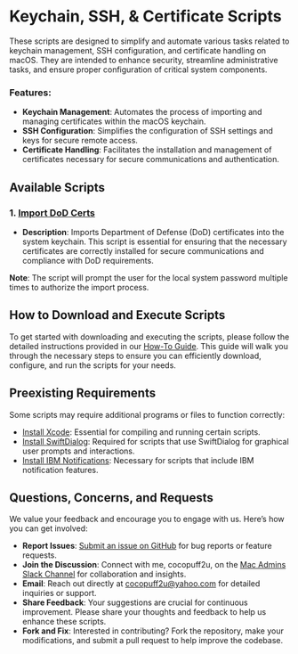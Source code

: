 # Keychain, SSH, & Certificate Scripts

These scripts are designed to simplify and automate various tasks related to keychain management, SSH configuration, and certificate handling on macOS. They are intended to enhance security, streamline administrative tasks, and ensure proper configuration of critical system components.

### Features:
- **Keychain Management**: Automates the process of importing and managing certificates within the macOS keychain.
- **SSH Configuration**: Simplifies the configuration of SSH settings and keys for secure remote access.
- **Certificate Handling**: Facilitates the installation and management of certificates necessary for secure communications and authentication.

## Available Scripts

### 1. [Import DoD Certs](LINK)
- **Description**: Imports Department of Defense (DoD) certificates into the system keychain. This script is essential for ensuring that the necessary certificates are correctly installed for secure communications and compliance with DoD requirements.

**Note**: The script will prompt the user for the local system password multiple times to authorize the import process.

## How to Download and Execute Scripts

To get started with downloading and executing the scripts, please follow the detailed instructions provided in our [How-To Guide](https://github.com/cocopuff2u/MacOS_Admin_Scripts/blob/7f996a69700d749398ec9a1f84aadd26fd855569/How_To_Guide/README.md). This guide will walk you through the necessary steps to ensure you can efficiently download, configure, and run the scripts for your needs.

## Preexisting Requirements

Some scripts may require additional programs or files to function correctly:

- [Install Xcode](https://developer.apple.com/documentation/safari-developer-tools/installing-xcode-and-simulators): Essential for compiling and running certain scripts.
- [Install SwiftDialog](https://github.com/swiftDialog/swiftDialog): Required for scripts that use SwiftDialog for graphical user prompts and interactions.
- [Install IBM Notifications](https://github.com/IBM/mac-ibm-notifications): Necessary for scripts that include IBM notification features.

## Questions, Concerns, and Requests

We value your feedback and encourage you to engage with us. Here’s how you can get involved:

- **Report Issues**: [Submit an issue on GitHub](https://github.com/cocopuff2u/MacOS_Admin_Scripts/issues) for bug reports or feature requests.
- **Join the Discussion**: Connect with me, cocopuff2u, on the [Mac Admins Slack Channel](https://join.slack.com/t/macadmins/shared_invite/zt-2o5811yhx-q5MNLrFG1VoHRusXLgZwsw) for collaboration and insights.
- **Email**: Reach out directly at [cocopuff2u@yahoo.com](mailto:cocopuff2u@yahoo.com) for detailed inquiries or support.
- **Share Feedback**: Your suggestions are crucial for continuous improvement. Please share your thoughts and feedback to help us enhance these scripts.
- **Fork and Fix**: Interested in contributing? Fork the repository, make your modifications, and submit a pull request to help improve the codebase.